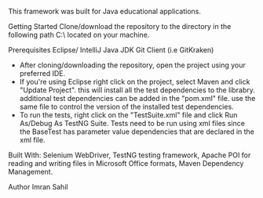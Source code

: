 This framework was built for Java educational applications. 

Getting Started
Clone/download the repository to the directory in the following path C:\ located on your machine.

Prerequisites
Eclipse/ IntelliJ
Java JDK
Git Client (i.e GitKraken)

- After cloning/downloading the repository, open the project using your preferred IDE.
- If you're using Eclipse right click on the project, select Maven and click "Update Project". this will install all the test dependencies to the librabry.
  additional test dependencies can be added in the "pom.xml" file. use the same file to control the version of the installed test dependencies.
- To run the tests, right click on the "TestSuite.xml" file and click Run As/Debug As TestNG Suite. 
  Tests need to be run using xml files since the BaseTest has parameter value dependencies that are declared in the xml file.


Built With:
Selenium WebDriver, 
TestNG testing framework, 
Apache POI for reading and writing files in Microsoft Office formats,
Maven Dependency Management.

Author
Imran Sahil

